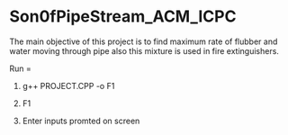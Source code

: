 # Son0fPipeStream_ACM_ICPC

The main objective of this project is to find maximum rate of flubber and water moving through pipe also this mixture is used in fire extinguishers.

Run =

1. g++ PROJECT.CPP -o F1

2. F1

3. Enter inputs promted on screen

